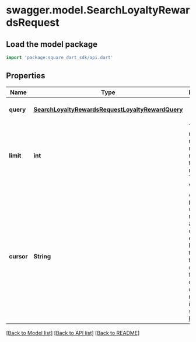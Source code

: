 # swagger.model.SearchLoyaltyRewardsRequest

## Load the model package
```dart
import 'package:square_dart_sdk/api.dart'
```

## Properties
Name | Type | Description | Notes
------------ | ------------- | ------------- | -------------
**query** | [**SearchLoyaltyRewardsRequestLoyaltyRewardQuery**](SearchLoyaltyRewardsRequestLoyaltyRewardQuery.md) |  | [optional] [default to null]
**limit** | **int** | The maximum number of results to return in the response. The default value is 30. | [optional] [default to null]
**cursor** | **String** | A pagination cursor returned by a previous call to  this endpoint. Provide this to retrieve the next set of  results for the original query. For more information,  see [Pagination](https://developer.squareup.com/docs/build-basics/common-api-patterns/pagination). | [optional] [default to null]

[[Back to Model list]](../README.md#documentation-for-models) [[Back to API list]](../README.md#documentation-for-api-endpoints) [[Back to README]](../README.md)

